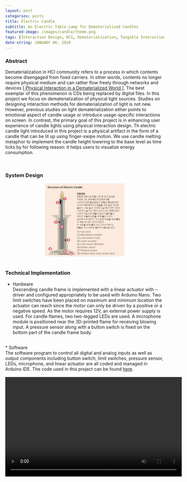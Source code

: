 ```yaml
---
layout: post
categories: posts
title: Electric Candle
subtitle: An Electric Table Lamp for Dematerialized Candles
featured-image: /images/candle/theme.png
tags: [Interaction Design, HCI, Dematerialization, Tangible Interaction, Prototyping]
date-string: JANUARY 06, 2020
---
```



### Abstract

Dematerialization in HCI community refers to a process in which contents become disengaged from fixed carriers. In other words, contents no longer require physical medium and can rather flow freely through networks and devices [<a href="http://www.ijdesign.org/index.php/IJDesign/article/view/1124/554"> Physical Interaction in a Dematerialized World </a>]. The best exemplar of this phenomenon is CDs being replaced by digital files. 
In this project we focus on dematerialization of physical light sources. Studies on designing interaction methods for dematerialization of light is not new. However, previous studies on light dematerialization either points to emotional aspect of candle usage or introduce usage-specific interactions on screen. In contrast, the primary goal of this project is in enhancing user experience of candle lights using physical interaction design. Th electric candle light introduced in this project is a physical artifact in the form of a candle that can be lit up using finger-swipe motion. We use candle melting metaphor to implement the candle height lowering to the base level as time ticks by for following reason: it helps users to visualize energy consumption.

<br>

### System Design

<center>
	<img src="/images/candle/structure.png"  style = "width:50%"/>
</center>
<br>

### Technical Implementation
* Hardware <br>
Descending candle frame is implemented with a linear actuator with –driver and configured appropriately to be used with Arduino Nano. Two limit switches have been placed on maximum and minimum location the actuator can reach since the motor can only be driven by a positive or a negative speed. As the motor requires 12V, an external power supply is used. For candle flames, two two-legged LEDs are used. A microphone module is positioned near the 3D-printed flame for receiving blowing input. A pressure sensor along with a button switch is fixed on the bottom part of the candle frame body.
<br>
* Software <br>
The software program to control all digital and analog inputs as well as output components including button switch, limit switches, pressure sensor, LEDs, microphone, and linear actuator are all coded and managed in Arduino IDE. The code used in this project can be found <a href="https://github.com/ohyunmii/candle">here</a>.
<br>

<br>

<center>
<video width="560" height="315" controls>
  <source src="/images/candle/candle.mp4" type="video/mp4">
</video>
</center>






